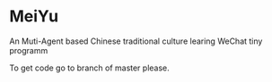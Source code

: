 # MeiYu
An Muti-Agent based Chinese traditional culture learing WeChat tiny programm

To get code go to branch of master please.
